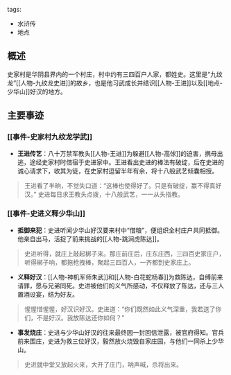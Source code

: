 tags:
  - 水浒传
  - 地点

## 概述
史家村是华阴县界内的一个村庄，村中约有三四百户人家，都姓史。这里是“九纹龙”[[人物-九纹龙史进]]的故乡，也是他习武成长并结识[[人物-王进]]以及[[地点-少华山]]好汉的地方。

## 主要事迹
### [[事件-史家村九纹龙学武]]
- **王进传艺**：八十万禁军教头[[人物-王进]]为躲避[[人物-高俅]]的迫害，携母出逃，途经史家村时借宿于史进家中。王进看出史进的棒法有破绽，后在史进的诚心请求下，收其为徒，在史家村逗留半年有余，将十八般武艺倾囊相授。
> 王进看了半晌，不觉失口道：“这棒也使得好了。只是有破绽，赢不得真好汉。”
> 史进每日求王教头点拨，十八般武艺，一一从头指教。

### [[事件-史进义释少华山]]
- **抵御来犯**：史进听闻少华山好汉要来村中“借粮”，便组织全村庄户共同抵御。他亲自出马，活捉了前来挑战的[[人物-跳涧虎陈达]]。
> 史进听得，就庄上敲起梆子来。那庄前庄后，庄东庄西，三四百史家庄户，听得梆子响，都拖枪拽棒，聚起三四百人，一齐都到史家庄上。

- **义释好汉**：[[人物-神机军师朱武]]和[[人物-白花蛇杨春]]为救陈达，自缚前来请罪，愿与兄弟同死。史进被他们的义气所感动，不仅释放了陈达，还与三人置酒设宴，结为好友。
> 惺惺惜惺惺，好汉识好汉。史进道：“你们既然如此义气深重，我若送了你们，不是好汉。我放陈达还你如何？”

- **事发烧庄**：史进与少华山好汉的往来最终因一封回信泄露，被官府得知。官兵前来围庄，史进为救三位好汉，毅然放火烧毁自家庄园，与他们一同杀上少华山。
> 史进就中堂又放起火来，大开了庄门，呐声喊，杀将出来。
